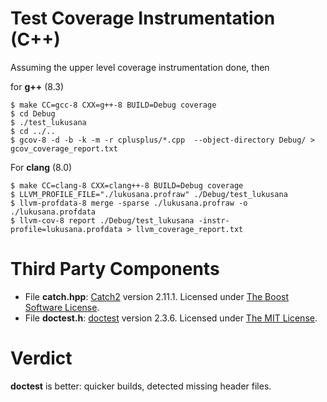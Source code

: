 # Test Coverage Instrumentation (C++)
Assuming the upper level coverage instrumentation done, then

for **g++** (8.3)

```Shell Session
$ make CC=gcc-8 CXX=g++-8 BUILD=Debug coverage
$ cd Debug
$ ./test_lukusana
$ cd ../..
$ gcov-8 -d -b -k -m -r cplusplus/*.cpp  --object-directory Debug/ > gcov_coverage_report.txt
```
For **clang** (8.0)

```Shell Session
$ make CC=clang-8 CXX=clang++-8 BUILD=Debug coverage
$ LLVM_PROFILE_FILE="./lukusana.profraw" ./Debug/test_lukusana
$ llvm-profdata-8 merge -sparse ./lukusana.profraw -o ./lukusana.profdata
$ llvm-cov-8 report ./Debug/test_lukusana -instr-profile=lukusana.profdata > llvm_coverage_report.txt
```

# Third Party Components
- File **catch.hpp**: [Catch2](https://github.com/catchorg/Catch2) version 2.11.1. Licensed under [The Boost Software License](./LICENSE_1_0.txt). 
- File **doctest.h**: [doctest](https://github.com/onqtam/doctest) version 2.3.6. Licensed under [The MIT License](https://github.com/onqtam/doctest/blob/master/LICENSE.txt).

# Verdict

**doctest** is better: quicker builds, detected missing header files.
 

